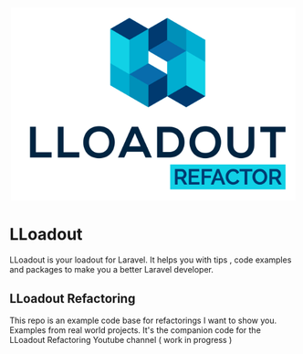 <p align="center">
    <img src="https://github.com/LLoadout/assets/blob/master/LLoadout_refactor.png" width="500" title="LLoadout logo">
</p>

# LLoadout

LLoadout is your loadout for Laravel.  It helps you with tips , code examples and packages to make you a better Laravel developer.

## LLoadout Refactoring

This repo is an example code base for refactorings I want to show you.  Examples from real world projects.  It's the companion code for the LLoadout Refactoring Youtube channel ( work in progress )
